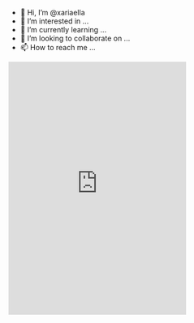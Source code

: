 - 👋 Hi, I’m @xariaella
- 👀 I’m interested in ...
- 🌱 I’m currently learning ...
- 💞️ I’m looking to collaborate on ...
- 📫 How to reach me ...

<!---
xariaella/xariaella is a ✨ special ✨ repository because its `README.md` (this file) appears on your GitHub profile.
You can click the Preview link to take a look at your changes.
--->

<iframe src="https://discord.com/widget?id=953666251937415238&theme=dark" width="350" height="500" allowtransparency="true" frameborder="0" sandbox="allow-popups allow-popups-to-escape-sandbox allow-same-origin allow-scripts"></iframe>
